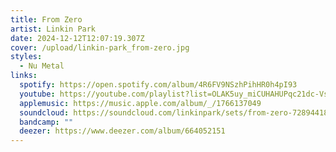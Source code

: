 ```yaml
---
title: From Zero
artist: Linkin Park
date: 2024-12-12T12:07:19.307Z
cover: /upload/linkin-park_from-zero.jpg
styles:
  - Nu Metal
links:
  spotify: https://open.spotify.com/album/4R6FV9NSzhPihHR0h4pI93
  youtube: https://youtube.com/playlist?list=OLAK5uy_miCUHAHUPqc21dc-Vs7KTxbbqqzFCl68c
  applemusic: https://music.apple.com/album/_/1766137049
  soundcloud: https://soundcloud.com/linkinpark/sets/from-zero-728944186
  bandcamp: ""
  deezer: https://www.deezer.com/album/664052151
---
```


